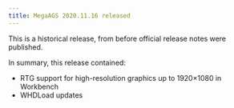 ```yaml
---
title: MegaAGS 2020.11.16 released
---
```

This is a historical release, from before official release notes were published.

In summary, this release contained:

* RTG support for high-resolution graphics up to 1920×1080 in Workbench
* WHDLoad updates
